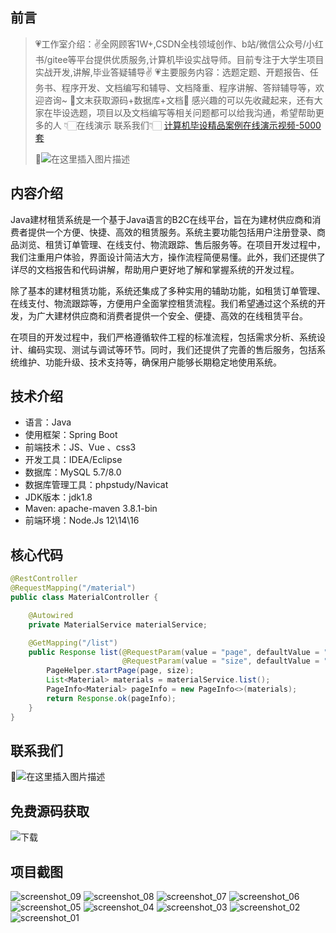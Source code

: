 ## 前言

> 💗工作室介绍：✌全网顾客1W+,CSDN全栈领域创作、b站/微信公众号/小红书/gitee等平台提供优质服务,计算机毕设实战导师。目前专注于大学生项目实战开发,讲解,毕业答疑辅导✌
> 💗主要服务内容：选题定题、开题报告、任务书、程序开发、文档编写和辅导、文档降重、程序讲解、答辩辅导等，欢迎咨询~
> 🌟文末获取源码+数据库+文档🌟 感兴趣的可以先收藏起来，还有大家在毕设选题，项目以及文档编写等相关问题都可以给我沟通，希望帮助更多的人
> 👇🏻在线演示 联系我们👇🏻
> [计算机毕设精品案例在线演示视频-5000套](https://www.yuque.com/yuqueyonghux32e1j/kxdc9g/ad8oz3bamkxmay0e#Cxun)
> 
> 🌟![在这里插入图片描述](https://i-blog.csdnimg.cn/direct/429f9b4d85284ef39b31d818da6e39b1.png#pic_center)

## 内容介绍

Java建材租赁系统是一个基于Java语言的B2C在线平台，旨在为建材供应商和消费者提供一个方便、快捷、高效的租赁服务。系统主要功能包括用户注册登录、商品浏览、租赁订单管理、在线支付、物流跟踪、售后服务等。在项目开发过程中，我们注重用户体验，界面设计简洁大方，操作流程简便易懂。此外，我们还提供了详尽的文档报告和代码讲解，帮助用户更好地了解和掌握系统的开发过程。

除了基本的建材租赁功能，系统还集成了多种实用的辅助功能，如租赁订单管理、在线支付、物流跟踪等，方便用户全面掌控租赁流程。我们希望通过这个系统的开发，为广大建材供应商和消费者提供一个安全、便捷、高效的在线租赁平台。

在项目的开发过程中，我们严格遵循软件工程的标准流程，包括需求分析、系统设计、编码实现、测试与调试等环节。同时，我们还提供了完善的售后服务，包括系统维护、功能升级、技术支持等，确保用户能够长期稳定地使用系统。

## 技术介绍

- 语言：Java
- 使用框架：Spring Boot
- 前端技术：JS、Vue 、css3
- 开发工具：IDEA/Eclipse
- 数据库：MySQL 5.7/8.0
- 数据库管理工具：phpstudy/Navicat
- JDK版本：jdk1.8
- Maven: apache-maven 3.8.1-bin
- 前端环境：Node.Js 12\14\16

## 核心代码

```java
@RestController
@RequestMapping("/material")
public class MaterialController {

    @Autowired
    private MaterialService materialService;

    @GetMapping("/list")
    public Response list(@RequestParam(value = "page", defaultValue = "1") int page,
                         @RequestParam(value = "size", defaultValue = "10") int size) {
        PageHelper.startPage(page, size);
        List<Material> materials = materialService.list();
        PageInfo<Material> pageInfo = new PageInfo<>(materials);
        return Response.ok(pageInfo);
    }
}
```

## 联系我们

 🌟![在这里插入图片描述](https://github.com/user-attachments/assets/8f1ce2ba-72f1-441f-8d65-395ddab4650d)

## 免费源码获取

![下载](https://github.com/user-attachments/assets/2d103c9e-5ccc-44a1-a6d7-23a47c088dca)

## 项目截图
![screenshot_09](https://github.com/user-attachments/assets/d2c16933-ff88-42e7-8b29-aa4436033ca7)
![screenshot_08](https://github.com/user-attachments/assets/c4cffcd5-5509-4b9c-a2e7-d57f7b983ad7)
![screenshot_07](https://github.com/user-attachments/assets/f10669e1-ad09-4ddf-96f8-23d7b6cd7526)
![screenshot_06](https://github.com/user-attachments/assets/8d45f42d-8a82-4104-a230-32cdc89ffa3d)
![screenshot_05](https://github.com/user-attachments/assets/d923849f-3089-4126-af98-ea8304c32e34)
![screenshot_04](https://github.com/user-attachments/assets/c087ef14-41df-4c89-9499-2f6af1acf5a8)
![screenshot_03](https://github.com/user-attachments/assets/c2451013-8a38-49ce-88af-c74bd68dfc44)
![screenshot_02](https://github.com/user-attachments/assets/b449747b-178e-4534-bf2c-b3ed78c57081)
![screenshot_01](https://github.com/user-attachments/assets/e805fc01-33e7-490e-9ce9-26854f8bd536)
